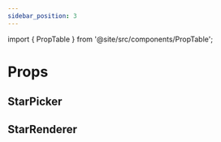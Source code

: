 ```yaml
---
sidebar_position: 3
---
```


import { PropTable } from '@site/src/components/PropTable';

# Props

## StarPicker

<PropTable name="StarPicker" />

## StarRenderer

<PropTable name="defaultStarRenderer" />
